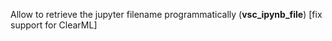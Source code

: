Allow to retrieve the jupyter filename programmatically (__vsc_ipynb_file__) [fix support for ClearML]

